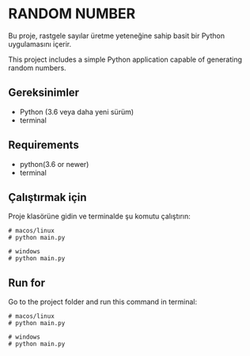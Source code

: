 # RANDOM NUMBER
Bu proje, rastgele sayılar üretme yeteneğine sahip basit bir Python uygulamasını içerir.

This project includes a simple Python application capable of generating random numbers.

## Gereksinimler
* Python (3.6 veya daha yeni sürüm)
* terminal

## Requirements
* python(3.6 or newer)
* terminal

## Çalıştırmak için
Proje klasörüne gidin ve terminalde şu komutu çalıştırın:
~~~
# macos/linux
# python main.py
~~~
~~~
# windows
# python main.py
~~~


## Run for 
Go to the project folder and run this command in terminal:
~~~
# macos/linux
# python main.py
~~~
~~~
# windows
# python main.py
~~~
